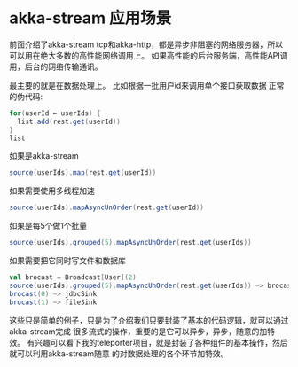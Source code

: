 # akka-stream 应用场景

前面介绍了akka-stream tcp和akka-http，都是异步非阻塞的网络服务器，所以可以用在绝大多数的高性能网络调用上。
如果高性能的后台服务端，高性能API调用，后台的网络传输通讯。

最主要的就是在数据处理上。
比如根据一批用户id来调用单个接口获取数据
正常的伪代码:
```scala
for(userId ← userIds) {
  list.add(rest.get(userId))
}
list
```
如果是akka-stream
```scala
source(userIds).map(rest.get(userId))
```
如果需要使用多线程加速
```scala
source(userIds).mapAsyncUnOrder(rest.get(userId))
```
如果是每5个做1个批量
```scala
source(userIds).grouped(5).mapAsyncUnOrder(rest.get(userIds))
```
如果需要把它同时写文件和数据库
```scala
val brocast = Broadcast[User](2)
source(userIds).grouped(5).mapAsyncUnOrder(rest.get(userIds)) ~> brocast
brocast(0) ~> jdbcSink
brocast(1) ~> fileSink
```
这些只是简单的例子，只是为了介绍我们只要封装了基本的代码逻辑，就可以通过akka-stream完成
很多流式的操作，重要的是它可以异步，异步，随意的加特效。
有兴趣可以看下我的teleporter项目，就是封装了各种组件的基本操作，然后就可以利用akka-stream随意
的对数据处理的各个环节加特效。